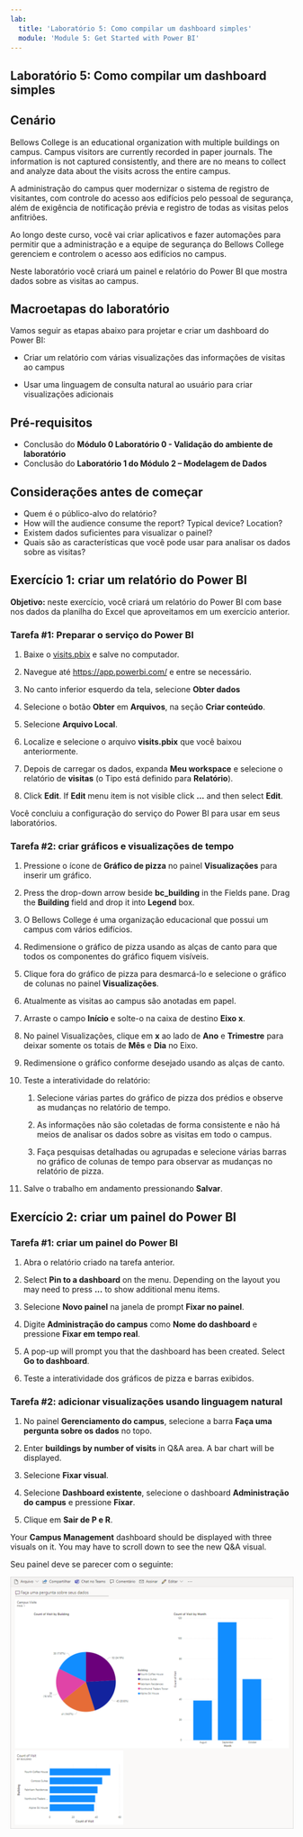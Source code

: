 ```yaml
---
lab:
  title: 'Laboratório 5: Como compilar um dashboard simples'
  module: 'Module 5: Get Started with Power BI'
---
```


## <a name="lab-5-how-to-build-a-simple-dashboard"></a>Laboratório 5: Como compilar um dashboard simples

## <a name="scenario"></a>Cenário

Bellows College is an educational organization with multiple buildings on campus. Campus visitors are currently recorded in paper journals. The information is not captured consistently, and there are no means to collect and analyze data about the visits across the entire campus.

A administração do campus quer modernizar o sistema de registro de visitantes, com controle do acesso aos edifícios pelo pessoal de segurança, além de exigência de notificação prévia e registro de todas as visitas pelos anfitriões.

Ao longo deste curso, você vai criar aplicativos e fazer automações para permitir que a administração e a equipe de segurança do Bellows College gerenciem e controlem o acesso aos edifícios no campus.

Neste laboratório você criará um painel e relatório do Power BI que mostra dados sobre as visitas ao campus.

## <a name="high-level-lab-steps"></a>Macroetapas do laboratório

Vamos seguir as etapas abaixo para projetar e criar um dashboard do Power BI:

-   Criar um relatório com várias visualizações das informações de visitas ao campus

-   Usar uma linguagem de consulta natural ao usuário para criar visualizações adicionais

## <a name="prerequisites"></a>Pré-requisitos

- Conclusão do **Módulo 0 Laboratório 0 - Validação do ambiente de laboratório**
- Conclusão do **Laboratório 1 do Módulo 2 – Modelagem de Dados**

## <a name="things-to-consider-before-you-begin"></a>Considerações antes de começar

-   Quem é o público-alvo do relatório?
-   How will the audience consume the report? Typical device? Location?
-   Existem dados suficientes para visualizar o painel?
-   Quais são as características que você pode usar para analisar os dados sobre as visitas?

## <a name="exercise-1-create-power-bi-report"></a>Exercício 1: criar um relatório do Power BI

**Objetivo:** neste exercício, você criará um relatório do Power BI com base nos dados da planilha do Excel que aproveitamos em um exercício anterior.

### <a name="task-1-prepare-power-bi-service"></a>Tarefa \#1: Preparar o serviço do Power BI

1.  Baixe o [visits.pbix](https://github.com/MicrosoftLearning/PL-900-Microsoft-Power-Platform-Fundamentals/raw/master/Allfiles/visits.pbix) e salve no computador.

2.  Navegue até <https://app.powerbi.com/> e entre se necessário.

3.  No canto inferior esquerdo da tela, selecione **Obter dados**

4.  Selecione o botão **Obter** em **Arquivos**, na seção **Criar conteúdo**.

5.  Selecione **Arquivo Local**.

6.  Localize e selecione o arquivo **visits.pbix** que você baixou anteriormente.

7.  Depois de carregar os dados, expanda **Meu workspace** e selecione o relatório de **visitas** (o Tipo está definido para **Relatório**).

8.  Click <bpt id="p1">**</bpt>Edit<ept id="p1">**</ept>. If <bpt id="p1">**</bpt>Edit<ept id="p1">**</ept> menu item is not visible click <bpt id="p2">**</bpt>...<ept id="p2">**</ept> and then select <bpt id="p3">**</bpt>Edit<ept id="p3">**</ept>.

Você concluiu a configuração do serviço do Power BI para usar em seus laboratórios.

### <a name="task-2-create-chart-and-time-visualizations"></a>Tarefa \#2: criar gráficos e visualizações de tempo

1.  Pressione o ícone de **Gráfico de pizza** no painel **Visualizações** para inserir um gráfico.

2.  Press the drop-down arrow beside <bpt id="p1">**</bpt>bc_building<ept id="p1">**</ept> in the Fields pane. Drag the <bpt id="p1">**</bpt>Building<ept id="p1">**</ept> field and drop it into <bpt id="p2">**</bpt>Legend<ept id="p2">**</ept> box.

3.  O Bellows College é uma organização educacional que possui um campus com vários edifícios.

4.  Redimensione o gráfico de pizza usando as alças de canto para que todos os componentes do gráfico fiquem visíveis.

5.  Clique fora do gráfico de pizza para desmarcá-lo e selecione o gráfico de colunas no painel **Visualizações**.

6.  Atualmente as visitas ao campus são anotadas em papel.

7.  Arraste o campo **Início** e solte-o na caixa de destino **Eixo x**.

8.  No painel Visualizações, clique em **x** ao lado de **Ano** e **Trimestre** para deixar somente os totais de **Mês** e **Dia** no Eixo.

9.  Redimensione o gráfico conforme desejado usando as alças de canto.

10. Teste a interatividade do relatório:

    1.  Selecione várias partes do gráfico de pizza dos prédios e observe as mudanças no relatório de tempo.

    2.  As informações não são coletadas de forma consistente e não há meios de analisar os dados sobre as visitas em todo o campus.

    3.  Faça pesquisas detalhadas ou agrupadas e selecione várias barras no gráfico de colunas de tempo para observar as mudanças no relatório de pizza.

11. Salve o trabalho em andamento pressionando **Salvar**.

## <a name="exercise-2-create-power-bi-dashboard"></a>Exercício 2: criar um painel do Power BI

### <a name="task-1-create-power-bi-dashboard"></a>Tarefa \#1: criar um painel do Power BI

1.  Abra o relatório criado na tarefa anterior.

2.  Select <bpt id="p1">**</bpt>Pin to a dashboard<ept id="p1">**</ept> on the menu. Depending on the layout you may need to press <bpt id="p1">**</bpt>...<ept id="p1">**</ept> to show additional menu items.

3.  Selecione **Novo painel** na janela de prompt **Fixar no painel**.

4.  Digite **Administração do campus** como **Nome do dashboard** e pressione **Fixar em tempo real**.

5.  A pop-up will prompt you that the dashboard has been created. Select <bpt id="p1">**</bpt>Go to dashboard<ept id="p1">**</ept>.

6.  Teste a interatividade dos gráficos de pizza e barras exibidos.

### <a name="task-2-add-visualizations-using-natural-language"></a>Tarefa \#2: adicionar visualizações usando linguagem natural

1.  No painel **Gerenciamento do campus**, selecione a barra **Faça uma pergunta sobre os dados** no topo.

2.  Enter <bpt id="p1">**</bpt>buildings by number of visits<ept id="p1">**</ept> in Q&amp;A area. A bar chart will be displayed.

3.  Selecione **Fixar visual**.

4.  Selecione **Dashboard existente**, selecione o dashboard **Administração do campus** e pressione **Fixar**.

5.  Clique em **Sair de P e R**.

Your <bpt id="p1">**</bpt>Campus Management<ept id="p1">**</ept> dashboard should be displayed with three visuals on it. You may have to scroll down to see the new Q&amp;A visual.

Seu painel deve se parecer com o seguinte:

![](media/5-powerbi-result.png)